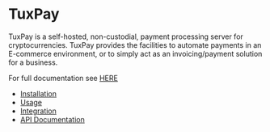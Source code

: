 # TuxPay

TuxPay is a self-hosted, non-custodial, payment processing server for cryptocurrencies. TuxPay provides the facilities to automate payments in an E-commerce environment, or to simply act as an invoicing/payment solution for a business.

For full documentation see [HERE](https://blakebjorn.github.io/tuxpay/)

 - [Installation](https://blakebjorn.github.io/tuxpay/installation)
 - [Usage](https://blakebjorn.github.io/tuxpay/usage)
 - [Integration](https://blakebjorn.github.io/tuxpay/integration)
 - [API Documentation](https://blakebjorn.github.io/tuxpay/redoc.html)